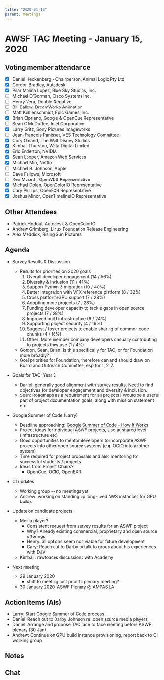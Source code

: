 ```yaml
---
title: "2020-01-15"
parent: Meetings
---
```

# AWSF TAC Meeting - January 15, 2020

## Voting member attendance

* [x] Daniel Heckenberg - Chairperson, Animal Logic Pty Ltd
* [x] Gordon Bradley, Autodesk
* [x] Pilar Molina Lopez, Blue Sky Studios, Inc.
* [ ] Michael O’Gorman, Cisco Systems Inc.
* [ ] Henry Vera, Double Negative
* [ ] Bill Ballew, DreamWorks Animation
* [ ] Matt Kuhlenschmidt, Epic Games, Inc.
* [x] Brian Cipriano, Google & OpenCue Representative
* [ ] Sean C McDuffee, Intel Corporation
* [x] Larry Gritz, Sony Pictures Imageworks
* [ ] Jean-Francois Panisset, VES Technology Committee
* [x] Cory Omand, The Walt Disney Studios
* [x] Kimball Thurston, Weta Digital Limited
* [x] Eric Enderton, NVIDIA
* [x] Sean Looper, Amazon Web Services
* [x] Michael Min, Netflix
* [ ] Michael B. Johnson, Apple
* [ ] Dave Fellows, Microsoft
* [ ] Ken Museth, OpenVDB Representative
* [x] Michael Dolan, OpenColorIO Representative
* [x] Cary Phillips, OpenEXR Representative
* [x] Joshua Minor, OpenTimelineIO Representative

## Other Attendees

* Patrick Hodoul, Autodesk & OpenColorIO
* Andrew Grimberg, Linux Foundation Release Engineering
* Alex Meddick, Rising Sun Pictures

## Agenda

* Survey Results & Discussion
    * Results for priorities on 2020 goals
        1. Overall developer engagement (14 / 56%)
        2. Diversity & Inclusion (11 / 44%)
        3. Support Python 3 migration (10 / 40%)
        4. Better integration with VFX reference platform (8 / 32%)
        5. Cross platform/GPU support (7 / 28%)
        6. Adopting more projects (7 / 28%)
        7. Funding developer capacity to tackle gaps in open source projects (7 / 28%)
        8. Improved build infrastructure (6 / 24%)
        9. Supporting project security (4 / 16%)
        10. Suggest / foster projects to enable sharing of common code chunks (4 / 16%)
        11. Other: More member company developers casually contributing to projects they use (1 / 4%)
    * Gordon, Sean, Brian: Is this specifically for TAC, or for Foundation more broadly?
    * Goal priorities for Foundation, therefore can and should draw on Board and Outreach Committee, esp for 1, 2, 7.

* Goals for TAC: Year 2
    * Daniel: generally good alignment with survey results. Need to find objectives for developer engagement and diversity & inclusion.
    * Sean: Roadmaps as a requirement for all projects? Would be a useful part of project documentation goals, along with mission statement etc.

* Google Summer of Code (Larry)
    * Deadline approaching: [Google Summer of Code - How It Works](https://summerofcode.withgoogle.com/how-it-works/)
    * Project ideas for individual ASWF projects, also at shared level (infrastructure etc)
    * Good opportunities to mentor developers to incorporate ASWF projects into other open source systems (e.g. OCIO into another system)
    * Time required for project proposals and also mentoring for successful students / projects
    * Ideas from Project Chairs?
        * OpenCue, OCIO, OpenEXR

* CI updates
    * Working group -- no meetings yet
    * Andrew: working on standing up long-lived AWS instances for GPU builds

* Update on candidate projects
    * Media player?  
        * Consistent request from survey results for an ASWF project
        * Why? Already existing commercial, proprietary and open source offerings
        * Henry: all options seem non viable for future development
        * Cary: Reach out to Darby to talk to group about his experiences with DJV
    * Kimball: rawtoaces discussions with Academy

* Next meeting
    * 29 January 2020
        * shift to meeting just prior to plenary meeting?
    * 30 January 2020: ASWF Plenary @ AMPAS LA

## Action Items (AIs)

* Larry: Start Google Summer of Code process
* Daniel: Reach out to Darby Johnson re: open source media players
* Daniel: Arrange and propose TAC face to face meeting before ASWF plenary (30 Jan)
* Andrew: Continue on GPU build instance provisioning, report back to CI working group

## Notes

## Chat
